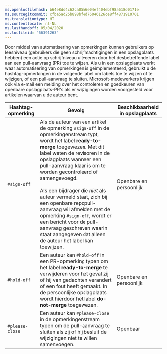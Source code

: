 ```yaml
---
ms.openlocfilehash: b64e8dd4c62ca05b6e04ef404ebf98a618d0171e
ms.sourcegitcommit: cfba5ad25b898bfed76046126ce8ff4871910701
ms.translationtype: HT
ms.contentlocale: nl-NL
ms.lasthandoff: 05/04/2020
ms.locfileid: "66391263"
---
```

Door middel van automatisering van opmerkingen kunnen gebruikers op leesniveau (gebruikers die geen schrijfmachtigingen in een opslagplaats hebben) een actie op schrijfniveau uitvoeren door het desbetreffende label aan een pull-aanvraag (PR) toe te wijzen. Als u in een opslagplaats werkt waar automatisering van opmerkingen is geïmplementeerd, gebruikt u de hashtag-opmerkingen in de volgende tabel om labels toe te wijzen of te wijzigen, of een pull-aanvraag te sluiten. Microsoft-medewerkers krijgen ook via e-mail een melding over het controleren en goedkeuren van openbare opslagplaats-PR's als er wijzigingen worden voorgesteld voor artikelen waarvan u de auteur bent.

| Hashtag-opmerking | Gevolg | Beschikbaarheid in opslagplaats |
| --- | --- | --- |
| `#sign-off` |Als de auteur van een artikel de opmerking `#sign-off` in de opmerkingenstream typt, wordt het label **ready-to-merge** toegewezen. Met dit label weten de revisoren in de opslagplaats wanneer een pull-aanvraag klaar is om te worden gecontroleerd of samengevoegd. <br/><br/> Als een bijdrager die *niet* als auteur vermeld staat, zich bij een openbare repopull-aanvraag wil afmelden met de opmerking `#sign-off`, wordt er een bericht voor de pull-aanvraag geschreven waarin staat aangegeven dat alleen de auteur het label kan toewijzen. |Openbare en persoonlijk |
| `#hold-off` |Een auteur kan `#hold-off` in een PR-opmerking typen om het label **ready-to-merge** te verwijderen voor het geval zij of hij van gedachten verandert of een fout heeft gemaakt. In de persoonlijke opslagplaats wordt hierdoor het label **do-not-merge** toegewezen. |Openbare en persoonlijk |
| `#please-close` |Een auteur kan `#please-close` in de opmerkingenstream typen om de pull-aanvraag te sluiten als zij of hij besluit de wijzigingen niet te willen samenvoegen. |Openbaar |

